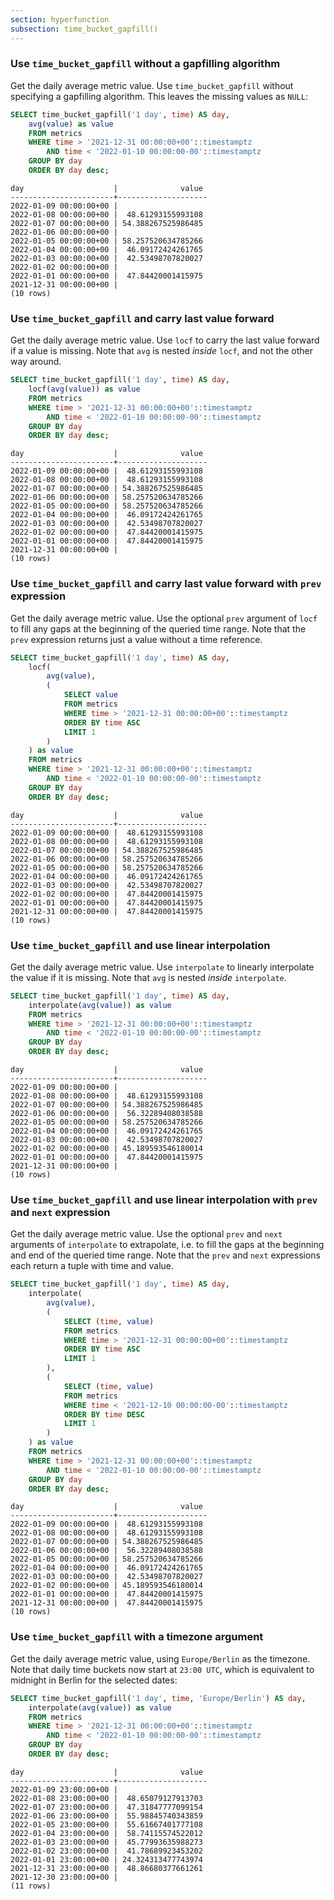 ```yaml
---
section: hyperfunction
subsection: time_bucket_gapfill()
---
```


### Use `time_bucket_gapfill` without a gapfilling algorithm

Get the daily average metric value. Use `time_bucket_gapfill` without specifying
a gapfilling algorithm. This leaves the missing values as `NULL`:

```sql
SELECT time_bucket_gapfill('1 day', time) AS day,
    avg(value) as value
    FROM metrics
    WHERE time > '2021-12-31 00:00:00+00'::timestamptz
        AND time < '2022-01-10 00:00:00-00'::timestamptz
    GROUP BY day
    ORDER BY day desc;
```

```text
day                    |              value
-----------------------+--------------------
2022-01-09 00:00:00+00 |                   
2022-01-08 00:00:00+00 |  48.61293155993108
2022-01-07 00:00:00+00 | 54.388267525986485
2022-01-06 00:00:00+00 |                   
2022-01-05 00:00:00+00 | 58.257520634785266
2022-01-04 00:00:00+00 |  46.09172424261765
2022-01-03 00:00:00+00 |  42.53498707820027
2022-01-02 00:00:00+00 |                   
2022-01-01 00:00:00+00 |  47.84420001415975
2021-12-31 00:00:00+00 |                   
(10 rows)
```

### Use `time_bucket_gapfill` and carry last value forward

Get the daily average metric value. Use `locf` to carry the last value forward
if a value is missing. Note that `avg` is nested _inside_ `locf`, and not the
other way around.

```sql
SELECT time_bucket_gapfill('1 day', time) AS day,
    locf(avg(value)) as value
    FROM metrics
    WHERE time > '2021-12-31 00:00:00+00'::timestamptz
        AND time < '2022-01-10 00:00:00-00'::timestamptz
    GROUP BY day
    ORDER BY day desc;
```

```text
day                    |              value
-----------------------+--------------------
2022-01-09 00:00:00+00 |  48.61293155993108
2022-01-08 00:00:00+00 |  48.61293155993108
2022-01-07 00:00:00+00 | 54.388267525986485
2022-01-06 00:00:00+00 | 58.257520634785266
2022-01-05 00:00:00+00 | 58.257520634785266
2022-01-04 00:00:00+00 |  46.09172424261765
2022-01-03 00:00:00+00 |  42.53498707820027
2022-01-02 00:00:00+00 |  47.84420001415975
2022-01-01 00:00:00+00 |  47.84420001415975
2021-12-31 00:00:00+00 |                   
(10 rows)

```

### Use `time_bucket_gapfill` and carry last value forward with `prev` expression

Get the daily average metric value. Use the optional `prev` argument of `locf`
to fill any gaps at the beginning of the queried time range. Note that the
`prev` expression returns just a value without a time reference.

```sql
SELECT time_bucket_gapfill('1 day', time) AS day,
    locf(
        avg(value),
        (
            SELECT value
            FROM metrics
            WHERE time > '2021-12-31 00:00:00+00'::timestamptz
            ORDER BY time ASC
            LIMIT 1
        )
    ) as value
    FROM metrics
    WHERE time > '2021-12-31 00:00:00+00'::timestamptz
        AND time < '2022-01-10 00:00:00-00'::timestamptz
    GROUP BY day
    ORDER BY day desc;
```

```text
day                    |              value
-----------------------+--------------------
2022-01-09 00:00:00+00 |  48.61293155993108
2022-01-08 00:00:00+00 |  48.61293155993108
2022-01-07 00:00:00+00 | 54.388267525986485
2022-01-06 00:00:00+00 | 58.257520634785266
2022-01-05 00:00:00+00 | 58.257520634785266
2022-01-04 00:00:00+00 |  46.09172424261765
2022-01-03 00:00:00+00 |  42.53498707820027
2022-01-02 00:00:00+00 |  47.84420001415975
2022-01-01 00:00:00+00 |  47.84420001415975
2021-12-31 00:00:00+00 |  47.84420001415975
(10 rows)

```

### Use `time_bucket_gapfill` and use linear interpolation

Get the daily average metric value. Use `interpolate` to linearly interpolate
the value if it is missing. Note that `avg` is nested _inside_ `interpolate`.

```sql
SELECT time_bucket_gapfill('1 day', time) AS day,
    interpolate(avg(value)) as value
    FROM metrics
    WHERE time > '2021-12-31 00:00:00+00'::timestamptz
        AND time < '2022-01-10 00:00:00-00'::timestamptz
    GROUP BY day
    ORDER BY day desc;
```

```text
day                    |              value
-----------------------+--------------------
2022-01-09 00:00:00+00 |                   
2022-01-08 00:00:00+00 |  48.61293155993108
2022-01-07 00:00:00+00 | 54.388267525986485
2022-01-06 00:00:00+00 |  56.32289408038588
2022-01-05 00:00:00+00 | 58.257520634785266
2022-01-04 00:00:00+00 |  46.09172424261765
2022-01-03 00:00:00+00 |  42.53498707820027
2022-01-02 00:00:00+00 | 45.189593546180014
2022-01-01 00:00:00+00 |  47.84420001415975
2021-12-31 00:00:00+00 |                   
(10 rows)
 ```

### Use `time_bucket_gapfill` and use linear interpolation with `prev` and `next` expression

Get the daily average metric value. Use the optional `prev` and `next`
arguments of `interpolate` to extrapolate, i.e. to fill the gaps at the
beginning and end of the queried time range. Note that the `prev` and
`next` expressions each return a tuple with time and value.

```sql
SELECT time_bucket_gapfill('1 day', time) AS day,
    interpolate(
        avg(value),
        (
            SELECT (time, value)
            FROM metrics
            WHERE time > '2021-12-31 00:00:00+00'::timestamptz
            ORDER BY time ASC
            LIMIT 1
        ),
        (
            SELECT (time, value)
            FROM metrics
            WHERE time < '2021-12-10 00:00:00-00'::timestamptz
            ORDER BY time DESC
            LIMIT 1
        )
    ) as value
    FROM metrics
    WHERE time > '2021-12-31 00:00:00+00'::timestamptz
        AND time < '2022-01-10 00:00:00-00'::timestamptz
    GROUP BY day
    ORDER BY day desc;
```

```text
day                    |              value
-----------------------+--------------------
2022-01-09 00:00:00+00 |  48.61293155993108
2022-01-08 00:00:00+00 |  48.61293155993108
2022-01-07 00:00:00+00 | 54.388267525986485
2022-01-06 00:00:00+00 |  56.32289408038588
2022-01-05 00:00:00+00 | 58.257520634785266
2022-01-04 00:00:00+00 |  46.09172424261765
2022-01-03 00:00:00+00 |  42.53498707820027
2022-01-02 00:00:00+00 | 45.189593546180014
2022-01-01 00:00:00+00 |  47.84420001415975
2021-12-31 00:00:00+00 |  47.84420001415975
(10 rows)
 ```

### Use `time_bucket_gapfill` with a timezone argument

Get the daily average metric value, using `Europe/Berlin` as the timezone. Note
that daily time buckets now start at `23:00 UTC`, which is equivalent to
midnight in Berlin for the selected dates:

```sql
SELECT time_bucket_gapfill('1 day', time, 'Europe/Berlin') AS day,
    interpolate(avg(value)) as value
    FROM metrics
    WHERE time > '2021-12-31 00:00:00+00'::timestamptz
        AND time < '2022-01-10 00:00:00-00'::timestamptz
    GROUP BY day
    ORDER BY day desc;
```

```text
day                    |              value
-----------------------+--------------------
2022-01-09 23:00:00+00 |                   
2022-01-08 23:00:00+00 |  48.65079127913703
2022-01-07 23:00:00+00 |  47.31847777099154
2022-01-06 23:00:00+00 |  55.98845740343859
2022-01-05 23:00:00+00 |  55.61667401777108
2022-01-04 23:00:00+00 |  58.74115574522012
2022-01-03 23:00:00+00 |  45.77993635988273
2022-01-02 23:00:00+00 |  41.78689923453202
2022-01-01 23:00:00+00 | 24.324313477743974
2021-12-31 23:00:00+00 |  48.86680377661261
2021-12-30 23:00:00+00 |                   
(11 rows)
```
